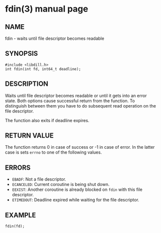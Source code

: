 # fdin(3) manual page

## NAME

fdin - waits until file descriptor becomes readable

## SYNOPSIS

```
#include <libdill.h>
int fdin(int fd, int64_t deadline);
```

## DESCRIPTION

Waits until file descriptor becomes readable or until it gets into an error state. Both options cause successful return from the function. To distinguish between them you have to do subsequent read operation on the file descriptor.

The function also exits if deadline expires.

## RETURN VALUE

The function returns 0 in case of success or -1 in case of error. In the latter case is sets `errno` to one of the following values.

## ERRORS

* `EBADF`: Not a file descriptor.
* `ECANCELED`: Current coroutine is being shut down.
* `EEXIST`: Another coroutine is already blocked on `fdin` with this file descriptor.
* `ETIMEDOUT`: Deadline expired while waiting for the file descriptor.

## EXAMPLE

```
fdin(fd);
```

